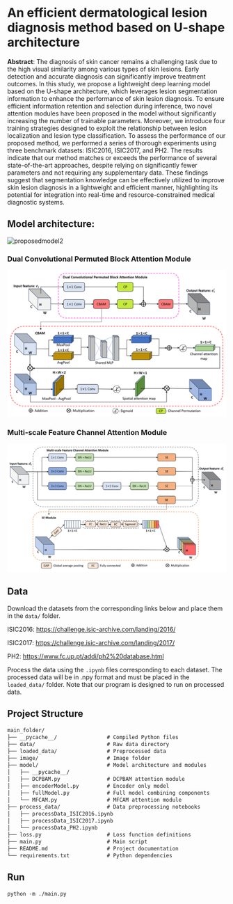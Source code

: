 # An efficient dermatological lesion diagnosis method based on U-shape architecture

**Abstract**: The diagnosis of skin cancer remains a challenging task due to the high visual similarity among various types of skin lesions. Early detection and accurate diagnosis can significantly improve treatment outcomes. In this study, we propose a lightweight deep learning model based on the U-shape architecture, which leverages lesion segmentation information to enhance the performance of skin lesion diagnosis. To ensure efficient information retention and selection during inference, two novel attention modules have been proposed in the model without significantly increasing the number of trainable parameters. Moreover, we introduce four training strategies designed to exploit the relationship between lesion localization and lesion type classification. To assess the performance of our proposed method, we performed a series of thorough experiments using three benchmark datasets: ISIC2016, ISIC2017, and PH2. The results indicate that our method matches or exceeds the performance of several state-of-the-art approaches, despite relying on significantly fewer parameters and not requiring any supplementary data. These findings suggest that segmentation knowledge can be effectively utilized to improve skin lesion diagnosis in a lightweight and efficient manner, highlighting its potential for integration into real-time and resource-constrained medical diagnostic systems.

## Model architecture:

<img width="908" height="801" alt="proposedmodel2" src="https://github.com/user-attachments/assets/b7325bd6-98f8-4a9b-8e61-24a3ff598d2a" />

###  Dual Convolutional Permuted Block Attention Module

![alt text](image/image-1.png)

###  Multi-scale Feature Channel Attention Module

![alt text](image/image-2.png)

## Data

Download the datasets from the corresponding links below and place them in the `data/` folder.


ISIC2016: https://challenge.isic-archive.com/landing/2016/

ISIC2017: https://challenge.isic-archive.com/landing/2017/

PH2: https://www.fc.up.pt/addi/ph2%20database.html

Process the data using the `.ipynb` files corresponding to each dataset. The processed data will be in .npy format and must be placed in the `loaded_data/` folder. Note that our program is designed to run on processed data.


## Project Structure

```plaintext
main_folder/
├── __pycache__/                # Compiled Python files
├── data/                       # Raw data directory
├── loaded_data/                # Preprocessed data
├── image/                      # Image folder
├── model/                      # Model architecture and modules
│   ├── __pycache__/
│   ├── DCPBAM.py               # DCPBAM attention module
│   ├── encoderModel.py         # Encoder only model
│   ├── fullModel.py            # Full model combining components
│   └── MFCAM.py                # MFCAM attention module
├── process_data/               # Data preprocessing notebooks
│   ├── processData_ISIC2016.ipynb
│   ├── processData_ISIC2017.ipynb
│   └── processData_PH2.ipynb
├── loss.py                     # Loss function definitions
├── main.py                     # Main script
├── README.md                   # Project documentation
└── requirements.txt            # Python dependencies
```

## Run

```code
python -m ./main.py
```